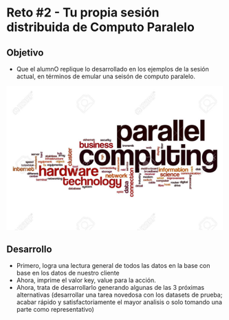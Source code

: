 # Reto #2 - Tu propia sesión distribuida de Computo Paralelo

## Objetivo

* Que el alumnO replique lo desarrollado en los ejemplos de la sesión actual, en términos de emular una seisón de computo paralelo.

![paralel](assets/paralel.jpg)

## Desarrollo

- Primero, logra una lectura general de todos las datos en la base con base en los datos de nuestro cliente
- Ahora, imprime el valor key, value para la acción.
- Ahora, trata de desarrollarlo generando algunas de las 3 próximas alternativas (desarrollar una tarea novedosa con los datasets de prueba; acabar rápido y satisfactoriamente el mayor analisis o solo tomando una parte como representativo)


